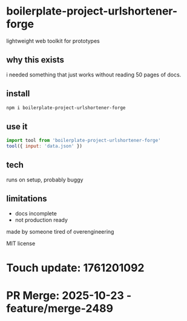 # boilerplate-project-urlshortener-forge

lightweight web toolkit for prototypes

## why this exists

i needed something that just works without reading 50 pages of docs.

## install

```bash
npm i boilerplate-project-urlshortener-forge
```

## use it

```js
import tool from 'boilerplate-project-urlshortener-forge'
tool({ input: 'data.json' })
```

## tech

runs on setup, probably buggy

## limitations

- docs incomplete
- not production ready

made by someone tired of overengineering

MIT license

# Touch update: 1761201092

# PR Merge: 2025-10-23 - feature/merge-2489
